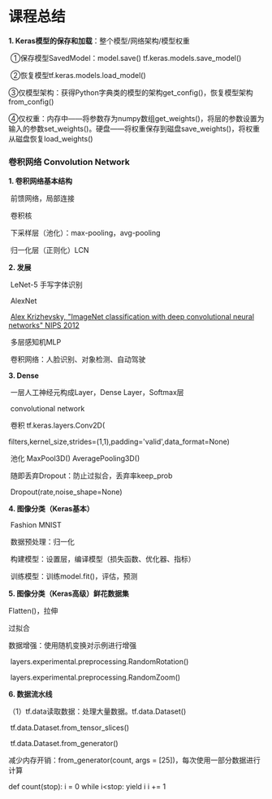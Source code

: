 # 课程总结

**1. Keras模型的保存和加载**：整个模型/网络架构/模型权重

​		①保存模型SavedModel：model.save() tf.keras.models.save_model() 

​		②恢复模型tf.keras.models.load_model() 

​		③仅模型架构：获得Python字典类的模型的架构get_config()，恢复模型架构from_config()

​		④仅权重：内存中——将参数存为numpy数组get_weights()，将层的参数设置为输入的参数set_weights()。硬盘——将权重保存到磁盘save_weights()，将权重从磁盘恢复load_weights()



### **卷积网络 Convolution Network**

**1. 卷积网络基本结构**

​		前馈网络，局部连接

​		卷积核

​		下采样层（池化）：max-pooling，avg-pooling

​		归一化层（正则化）LCN

**2. 发展**

​		LeNet-5 手写字体识别

​		AlexNet

​		<u>Alex Krizhevsky, "ImageNet classification with deep convolutional neural networks" NIPS 2012</u>

​		多层感知机MLP

​		卷积网络：人脸识别、对象检测、自动驾驶

**3. Dense**

​		一层人工神经元构成Layer，Dense Layer，Softmax层

​		convolutional network

​		卷积  tf.keras.layers.Conv2D(

filters,kernel_size,strides=(1,1),padding='valid',data_format=None)

​		池化  MaxPool3D()  AveragePooling3D()

​		随即丢弃Dropout：防止过拟合，丢弃率keep_prob

​		Dropout(rate,noise_shape=None)

**4. 图像分类（Keras基本）**

​		Fashion MNIST

​		数据预处理：归一化

​		构建模型：设置层，编译模型（损失函数、优化器、指标）

​		训练模型：训练model.fit()，评估，预测

**5. 图像分类（Keras高级）鲜花数据集**

Flatten()，拉伸

过拟合

数据增强：使用随机变换对示例进行增强 

​				layers.experimental.preprocessing.RandomRotation()

​				layers.experimental.preprocessing.RandomZoom()



**6. 数据流水线**

（1）tf.data读取数据：处理大量数据。tf.data.Dataset()

​		tf.data.Dataset.from_tensor_slices()

​		tf.data.Dataset.from_generator()

减少内存开销：from_generator(count, args = [25])，每次使用一部分数据进行计算

def count(stop):
i = 0
while i<stop:
  yield i
  i += 1

